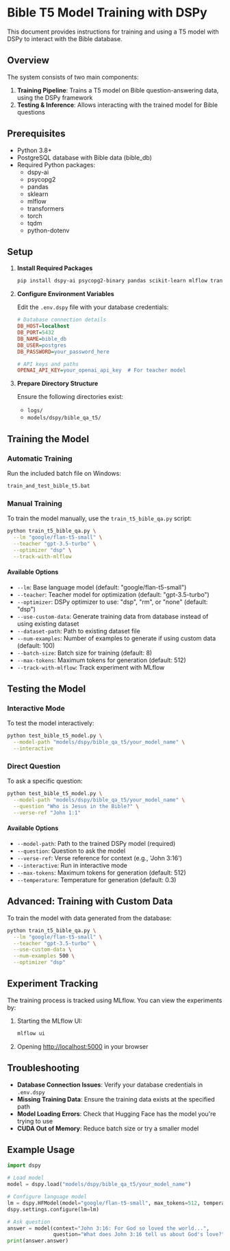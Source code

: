 # Bible T5 Model Training with DSPy

This document provides instructions for training and using a T5 model with DSPy to interact with the Bible database.

## Overview

The system consists of two main components:

1. **Training Pipeline**: Trains a T5 model on Bible question-answering data, using the DSPy framework
2. **Testing & Inference**: Allows interacting with the trained model for Bible questions

## Prerequisites

- Python 3.8+
- PostgreSQL database with Bible data (bible_db)
- Required Python packages:
  - dspy-ai
  - psycopg2
  - pandas
  - sklearn
  - mlflow
  - transformers
  - torch
  - tqdm
  - python-dotenv

## Setup

1. **Install Required Packages**

   ```bash
   pip install dspy-ai psycopg2-binary pandas scikit-learn mlflow transformers torch tqdm python-dotenv
   ```

2. **Configure Environment Variables**

   Edit the `.env.dspy` file with your database credentials:

   ```ini
   # Database connection details
   DB_HOST=localhost
   DB_PORT=5432
   DB_NAME=bible_db
   DB_USER=postgres
   DB_PASSWORD=your_password_here
   
   # API keys and paths
   OPENAI_API_KEY=your_openai_api_key  # For teacher model
   ```

3. **Prepare Directory Structure**

   Ensure the following directories exist:
   - `logs/`
   - `models/dspy/bible_qa_t5/`

## Training the Model

### Automatic Training

Run the included batch file on Windows:

```bash
train_and_test_bible_t5.bat
```

### Manual Training

To train the model manually, use the `train_t5_bible_qa.py` script:

```bash
python train_t5_bible_qa.py \
  --lm "google/flan-t5-small" \
  --teacher "gpt-3.5-turbo" \
  --optimizer "dsp" \
  --track-with-mlflow
```

#### Available Options

- `--lm`: Base language model (default: "google/flan-t5-small")
- `--teacher`: Teacher model for optimization (default: "gpt-3.5-turbo")
- `--optimizer`: DSPy optimizer to use: "dsp", "rm", or "none" (default: "dsp")
- `--use-custom-data`: Generate training data from database instead of using existing dataset
- `--dataset-path`: Path to existing dataset file
- `--num-examples`: Number of examples to generate if using custom data (default: 100)
- `--batch-size`: Batch size for training (default: 8)
- `--max-tokens`: Maximum tokens for generation (default: 512)
- `--track-with-mlflow`: Track experiment with MLflow

## Testing the Model

### Interactive Mode

To test the model interactively:

```bash
python test_bible_t5_model.py \
  --model-path "models/dspy/bible_qa_t5/your_model_name" \
  --interactive
```

### Direct Question

To ask a specific question:

```bash
python test_bible_t5_model.py \
  --model-path "models/dspy/bible_qa_t5/your_model_name" \
  --question "Who is Jesus in the Bible?" \
  --verse-ref "John 1:1"
```

#### Available Options

- `--model-path`: Path to the trained DSPy model (required)
- `--question`: Question to ask the model
- `--verse-ref`: Verse reference for context (e.g., 'John 3:16')
- `--interactive`: Run in interactive mode
- `--max-tokens`: Maximum tokens for generation (default: 512)
- `--temperature`: Temperature for generation (default: 0.3)

## Advanced: Training with Custom Data

To train the model with data generated from the database:

```bash
python train_t5_bible_qa.py \
  --lm "google/flan-t5-small" \
  --teacher "gpt-3.5-turbo" \
  --use-custom-data \
  --num-examples 500 \
  --optimizer "dsp"
```

## Experiment Tracking

The training process is tracked using MLflow. You can view the experiments by:

1. Starting the MLflow UI:
   ```bash
   mlflow ui
   ```

2. Opening [http://localhost:5000](http://localhost:5000) in your browser

## Troubleshooting

- **Database Connection Issues**: Verify your database credentials in `.env.dspy`
- **Missing Training Data**: Ensure the training data exists at the specified path
- **Model Loading Errors**: Check that Hugging Face has the model you're trying to use
- **CUDA Out of Memory**: Reduce batch size or try a smaller model

## Example Usage

```python
import dspy

# Load model
model = dspy.load("models/dspy/bible_qa_t5/your_model_name")

# Configure language model
lm = dspy.HFModel(model="google/flan-t5-small", max_tokens=512, temperature=0.3)
dspy.settings.configure(lm=lm)

# Ask question
answer = model(context="John 3:16: For God so loved the world...", 
               question="What does John 3:16 tell us about God's love?")
print(answer.answer)
``` 